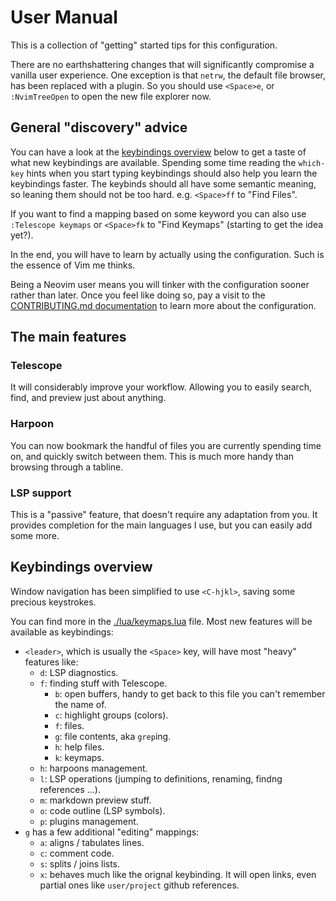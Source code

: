 # User Manual

This is a collection of "getting" started tips for this configuration.

There are no earthshattering changes that will significantly compromise a
vanilla user experience. One exception is that `netrw`, the default file
browser, has been replaced with a plugin. So you should use `<Space>e`, or
`:NvimTreeOpen` to open the new file explorer now.



## General "discovery" advice

You can have a look at the [keybindings overview](##keybindings-overview) below
to get a taste of what new keybindings are available. Spending some time
reading the `which-key` hints when you start typing keybindings should also
help you learn the keybindings faster. The keybinds should all have some
semantic meaning, so leaning them should not be too hard. e.g. `<Space>ff` to
"Find Files".

If you want to find a mapping based on some keyword you can also use
`:Telescope keymaps` or `<Space>fk` to "Find Keymaps" (starting to get the
idea yet?).


In the end, you will have to learn by actually using the configuration. Such is
the essence of Vim me thinks.

Being a Neovim user means you will tinker with the configuration sooner rather
than later. Once you feel like doing so, pay a visit to the [CONTRIBUTING.md
documentation](./CONTRIBUTING.md) to learn more about the configuration.



## The main features

### Telescope

It will considerably improve your workflow. Allowing you to easily search,
find, and preview just about anything.

### Harpoon

You can now bookmark the handful of files you are currently spending time on,
and quickly switch between them. This is much more handy than browsing through
a tabline.

### LSP support

This is a "passive" feature, that doesn't require any adaptation from you. It
provides completion for the main languages I use, but you can easily add some
more.



## Keybindings overview

Window navigation has been simplified to use `<C-hjkl>`, saving some precious keystrokes.

You can find more in the [./lua/keymaps.lua](./lua/keymaps.lua) file.
Most new features will be available as keybindings:
- `<leader>`, which is usually the `<Space>` key, will have most "heavy" features like:
  - `d`: LSP diagnostics.
  - `f`: finding stuff with Telescope.
    - `b`: open buffers, handy to get back to this file you can't remember the name of.
    - `c`: highlight groups (colors).
    - `f`: files.
    - `g`: file contents, aka `grep`ing.
    - `h`: help files.
    - `k`: keymaps.
  - `h`: harpoons management.
  - `l`: LSP operations (jumping to definitions, renaming, findng references ...).
  - `m`: markdown preview stuff.
  - `o`: code outline (LSP symbols).
  - `p`: plugins management.
- `g` has a few additional "editing" mappings:
  - `a`: aligns / tabulates lines.
  - `c`: comment code.
  - `s`: splits / joins lists.
  - `x`: behaves much like the orignal keybinding. It will open links, even partial ones like `user/project` github references.

